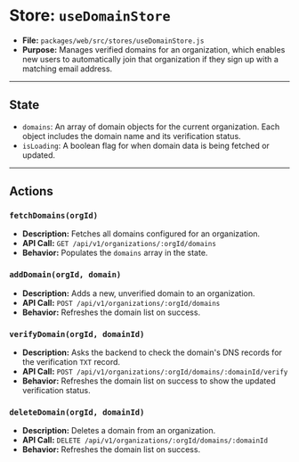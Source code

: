 # Store: `useDomainStore`

*   **File:** `packages/web/src/stores/useDomainStore.js`
*   **Purpose:** Manages verified domains for an organization, which enables new users to automatically join that organization if they sign up with a matching email address.

---

## State

*   `domains`: An array of domain objects for the current organization. Each object includes the domain name and its verification status.
*   `isLoading`: A boolean flag for when domain data is being fetched or updated.

---

## Actions

### `fetchDomains(orgId)`
*   **Description:** Fetches all domains configured for an organization.
*   **API Call:** `GET /api/v1/organizations/:orgId/domains`
*   **Behavior:** Populates the `domains` array in the state.

### `addDomain(orgId, domain)`
*   **Description:** Adds a new, unverified domain to an organization.
*   **API Call:** `POST /api/v1/organizations/:orgId/domains`
*   **Behavior:** Refreshes the domain list on success.

### `verifyDomain(orgId, domainId)`
*   **Description:** Asks the backend to check the domain's DNS records for the verification `TXT` record.
*   **API Call:** `POST /api/v1/organizations/:orgId/domains/:domainId/verify`
*   **Behavior:** Refreshes the domain list on success to show the updated verification status.

### `deleteDomain(orgId, domainId)`
*   **Description:** Deletes a domain from an organization.
*   **API Call:** `DELETE /api/v1/organizations/:orgId/domains/:domainId`
*   **Behavior:** Refreshes the domain list on success. 